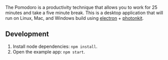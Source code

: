 The Pomodoro is a productivity technique that allows you to work for 25 minutes and take a five minute break.  This is a desktop application that will run on Linux, Mac, and Windows build using [electron](http://electron.atom.io/) + [photonkit](http://photonkit.com/).  

## Development

1. Install node dependencies: `npm install`.
2. Open the example app: `npm start`.
